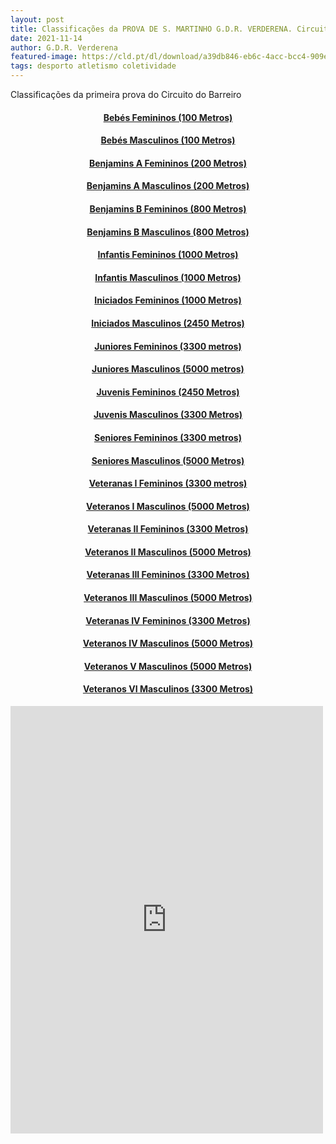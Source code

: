 ```yaml
---
layout: post
title: Classificações da PROVA DE S. MARTINHO G.D.R. VERDERENA. Circuito de Atletismo do Barreiro 2021-22
date: 2021-11-14
author: G.D.R. Verderena
featured-image: https://cld.pt/dl/download/a39db846-eb6c-4acc-bcc4-909e62cb57f8/cartaz_Circuito_Atletismo_1prova_2021_2022.jpg?size=xl&crop=false&format=jpeg
tags: desporto atletismo coletividade
---
```


Classificações da primeira prova do Circuito do Barreiro

<H4>
<div align="center" > 
<a  href="https://drive.google.com/file/d/13Etfk-Mi00JcppKs2RcFfVsFw04UU9K_/view?usp=sharing">Bebés Femininos (100 Metros)</a>
</div>
</H4>
<H4>
<div align="center" > 
<a  href="https://drive.google.com/file/d/1PcdO73CADDcLjplyawVstARNSiE_nKVg/view?usp=sharing">Bebés Masculinos (100 Metros)</a>
</div>
</H4>
<H4>
<div align="center" > 
<a  href="https://drive.google.com/file/d/1_gVf2C7Nrq0k1SQ9OoyCX4WtVo5lGgUf/view?usp=sharing">Benjamins A Femininos (200 Metros)</a>
</div>
</H4>
<H4>
<div align="center" > 
<a  href="https://drive.google.com/file/d/1wrbqMfKLU1USffy7G5WCbs2CMGAq3jA5/view?usp=sharing">Benjamins A Masculinos (200 Metros)</a>
</div>
</H4>
<H4>
<div align="center" > 
<a  href="https://drive.google.com/file/d/1ysa_t4c02XKkmp0K6j47jWicAdU4gZdD/view?usp=sharing">Benjamins B Femininos (800 Metros)</a>
</div>
</H4>
<H4>
<div align="center" > 
<a  href="https://drive.google.com/file/d/1iU_AkibrGhdZ8NQwKcojNA3sPwNEj0IV/view?usp=sharing">Benjamins B Masculinos (800 Metros)</a>
</div>
</H4>  
<H4>
<div align="center" > 
<a  href="https://drive.google.com/file/d/1t6h4ODi05PNpqkqsOX-MzGCaBIJ-Jx95/view?usp=sharing">Infantis Femininos (1000 Metros)</a>
</div>
</H4>
<H4>
<div align="center" > 
<a  href="https://drive.google.com/file/d/1zsMveAiPcCYVp2OQfnZx_Ifg9rm3X0CF/view?usp=sharing">Infantis Masculinos (1000 Metros)</a>
</div>
</H4>
<H4>
<div align="center" > 
<a  href="https://drive.google.com/file/d/115dNdjGsfkCVQtRCWKXj4PiBMoWw9XJs/view?usp=sharing">Iniciados Femininos (1000 Metros)</a>
</div>
</H4>
<H4>
<div align="center" > 
<a  href="https://drive.google.com/file/d/1ekcvwZKT9GJaYWhZ0pdRCv3Rp3nhSwCK/view?usp=sharing">Iniciados Masculinos (2450 Metros)</a>
</div>
</H4>
<H4>
<div align="center" > 
<a  href="https://drive.google.com/file/d/1MeDAWhVLVlOqiWo0iAUorwHbV344Rpwy/view?usp=sharing">Juniores Femininos (3300 metros)</a>
</div>
</H4>
<H4>
<div align="center" > 
<a  href="https://drive.google.com/file/d/10Mfel44wpkuz3STRh2PiqBUFapgStn7_/view?usp=sharing">Juniores Masculinos (5000 metros)</a>
</div>
</H4>
<H4>
<div align="center" > 
<a  href="https://drive.google.com/file/d/13rZda4MH2fk8ALFv6oRl62twX-QH6Fhm/view?usp=sharing">Juvenis Femininos (2450 Metros)</a>
</div>
</H4>
<H4>
<div align="center" > 
<a  href="https://drive.google.com/file/d/1GosCPDiZ7vOmwZe1nJT6JWrqDHx1DZYf/view?usp=sharing">Juvenis Masculinos (3300 Metros)</a>
</div>
</H4>
<H4>
<div align="center" > 
<a  href="https://drive.google.com/file/d/1c1eFha-rF7d-dFAekDv2nyQzBIPenLMt/view?usp=sharing">Seniores Femininos (3300 metros)</a>
</div>
</H4>
<H4>
<div align="center" > 
<a  href="https://drive.google.com/file/d/16d-Qsne_C5wSym_a-9kUD1G3rNvyLVt7/view?usp=sharing">Seniores Masculinos (5000 Metros)</a>
</div>
</H4>
<H4>
<div align="center" > 
<a  href="https://drive.google.com/file/d/1ySf8Pl7bh9qZSCnsWU1TUO8aoSLdDDu5/view?usp=sharing">Veteranas I Femininos (3300 metros)</a>
</div>
</H4>
<H4>
<div align="center" > 
<a  href="https://drive.google.com/file/d/1pHnKLRWGxsU99182I2FFOVSjQRIMvWoM/view?usp=sharing">Veteranos I Masculinos (5000 Metros)</a>
</div>
</H4>
<H4>
<div align="center" > 
<a  href="https://drive.google.com/file/d/1Z_joDjHz9pnAV6V1DdFTS7lz3wZKOqCB/view?usp=sharing">Veteranas II Femininos (3300 Metros)</a>
</div>
</H4>
<H4>
<div align="center" > 
<a  href="https://drive.google.com/file/d/1lcIHN_eMkdrqbzZsgJjNP1SkUU9d14fw/view?usp=sharing">Veteranos II Masculinos (5000 Metros)</a>
</div>
</H4>
<H4>
<div align="center" > 
<a  href="https://drive.google.com/file/d/101XMHtTUArSzJLnVUPOashi5OWzlHpHh/view?usp=sharing">Veteranas III Femininos (3300 Metros)</a>
</div>
</H4>
<H4>
<div align="center" > 
<a  href="https://drive.google.com/file/d/1Lfk0CuY8G9RqYg5fet4HwYT5d9q1cC2w/view?usp=sharing">Veteranos III Masculinos (5000 Metros)</a>
</div>
</H4>
<H4>
<div align="center" > 
<a  href="https://drive.google.com/file/d/1Wr2qI8DgPxcnqqPJf3ogp-FsWrNxkjiG/view?usp=sharing">Veteranas IV Femininos (3300 Metros)</a>
</div>
</H4>
<H4>
<div align="center" > 
<a  href="https://drive.google.com/file/d/1atzO3kOWQOdehhqhHyOLzw0yXEwl1KY_/view?usp=sharing">Veteranos IV Masculinos (5000 Metros)</a>
</div>
</H4>
<H4>
<div align="center" > 
<a  href="https://drive.google.com/file/d/1TdV1qhJJ2ofrUDU5RYi-wG0OT17-ZcLz/view?usp=sharing">Veteranos V Masculinos (5000 Metros)</a>
</div>
</H4>
<H4>
<div align="center" > 
<a  href="https://drive.google.com/file/d/1ywtsVovG7D8KBkbHv4gYINS4NeM8Dexg/view?usp=sharing">Veteranos VI Masculinos (3300 Metros)</a>
</div>
</H4>

<iframe src="https://www.facebook.com/plugins/post.php?href=https%3A%2F%2Fwww.facebook.com%2Fpermalink.php%3Fstory_fbid%3D4928041797228444%26id%3D356445604388109&show_text=true&width=500" width="500" height="684" style="border:none;overflow:hidden" scrolling="no" frameborder="0" allowfullscreen="true" allow="autoplay; clipboard-write; encrypted-media; picture-in-picture; web-share"></iframe>
